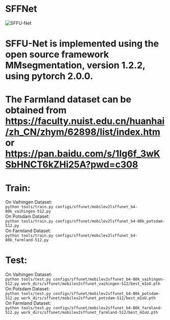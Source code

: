 # SFFNet
![SFFU-Net](https://github.com/Yihe502/SFFU-Net/blob/main/SFFU-Net.png)
# SFFU-Net is implemented using the open source framework MMsegmentation, version 1.2.2, using pytorch 2.0.0.
# The Farmland dataset can be obtained from https://faculty.nuist.edu.cn/huanhai/zh_CN/zhym/62898/list/index.htm or https://pan.baidu.com/s/1Ig6f_3wKSbHNCT6kZHi25A?pwd=c308
# Train:
On Vaihingen Dataset:   
```python tools/train.py configs/sffunet/mobilev2lsffunet_b4-80k_vaihingen-512.py```    
On Potsdam Dataset:   
```python tools/train.py configs/sffunet/mobilev2lsffunet_b4-80k_potsdam-512.py```   
On Farmland Dataset:   
```python tools/train.py configs/sffunet/mobilev2lsffunet_b4-80k_farmland-512.py```   

# Test:
On Vaihingen Dataset:   
```python tools/test.py configs/sffunet/mobilev2sffunet_b4-80k_vaihingen-512.py work_dirs/sffunet/mobilev2sffunet_vaihingen-512/best_mIoU.pth```  
On Potsdam Dataset:   
```python tools/test.py configs/sffunet/mobilev2sffunet_b4-80k_potsdam-512.py work_dirs/sffunet/mobilev2sffunet_potsdam-512/best_mIoU.pth```  
On Farmland Dataset:  
```python tools/test.py configs/sffunet/mobilev2sffunet_b4-80k_farmland-512.py work_dirs/sffunet/mobilev2sffunet_farmland-512/best_mIoU.pth```  
